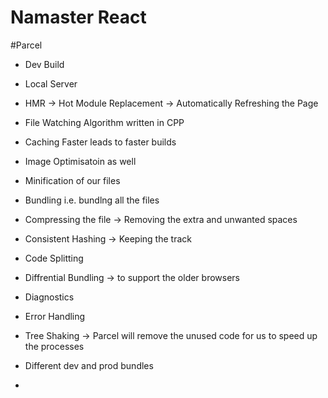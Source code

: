 # Namaster React 

#Parcel
- Dev Build
- Local Server
- HMR -> Hot Module Replacement -> Automatically Refreshing the Page
- File Watching Algorithm written in CPP
- Caching Faster leads to faster builds
- Image Optimisatoin as well
- Minification of our files
- Bundling i.e. bundlng all the files
- Compressing the file -> Removing the extra and unwanted spaces
- Consistent Hashing -> Keeping the track 
- Code Splitting
- Diffrential Bundling -> to support the older browsers
- Diagnostics 
- Error Handling
- Tree Shaking -> Parcel will remove the unused code for us to speed up the processes
 
- Different dev and prod bundles
- 

